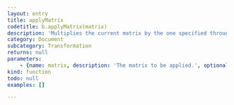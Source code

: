 ```yaml
---
layout: entry
title: applyMatrix
codetitle: b.applyMatrix(matrix)
description: 'Multiplies the current matrix by the one specified through the parameters.'
category: Document
subcategory: Transformation
returns: null
parameters:
    - {name: matrix, description: 'The matrix to be applied.', optional: false, type: [Matrix2D]}
kind: function
todo: null
examples: []

---
```

